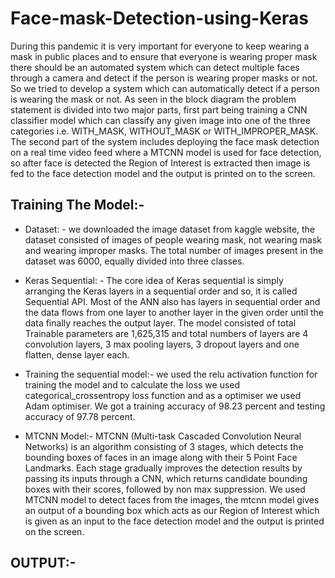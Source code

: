 # Face-mask-Detection-using-Keras
During this pandemic it is very important for everyone to keep wearing a mask in public places and to ensure that everyone is wearing proper mask there should be an automated system which can detect multiple faces through a camera and detect if the person is wearing proper masks or not. So we tried to develop a system which can automatically detect if a person is wearing the mask or not.
As seen in the block diagram the problem statement is divided into two major parts, first part being training a CNN classifier model which can classify any given image into one of the three categories i.e. WITH_MASK, WITHOUT_MASK or WITH_IMPROPER_MASK.
The second part of the system includes deploying the face mask detection on a real time video feed where a MTCNN model is used for face detection, so after face is detected the Region of Interest is extracted then image is fed to the face detection model and the output is printed on to the screen.
## Training The Model:-
* Dataset: - we downloaded the image dataset from kaggle website, the dataset consisted of images of people wearing mask, not wearing mask and wearing improper masks. The total number of images present in the dataset was 6000, equally divided into three classes. 
* Keras Sequential: - The core idea of Keras sequential is simply arranging the Keras layers in a sequential order and so, it is called Sequential API. Most of the ANN also has layers in sequential order and the data flows from one layer to another layer in the given order until the data finally reaches the output layer.
The model consisted of total Trainable parameters are 1,625,315 and total numbers of layers are 4 convolution layers, 3 max pooling layers, 3 dropout layers and one flatten, dense layer each.
* Training the sequential model:- we used the relu activation function for training the model and to calculate the loss we used categorical_crossentropy loss function and as a optimiser we used Adam optimiser. We got a training accuracy of 98.23 percent and testing accuracy of 97.78 percent.

* MTCNN Model:- MTCNN (Multi-task Cascaded Convolution Neural Networks) is an algorithm consisting of 3 stages, which detects the bounding boxes of faces in an image along with their 5 Point Face Landmarks. Each stage gradually improves the detection results by passing its inputs through a CNN, which returns candidate bounding boxes with their scores, followed by non max suppression.
We used MTCNN model to detect faces from the images, the mtcnn model gives an output of a bounding box which acts as our Region of Interest which is given as an input to the face detection model and the output is printed on the screen.
## OUTPUT:-
